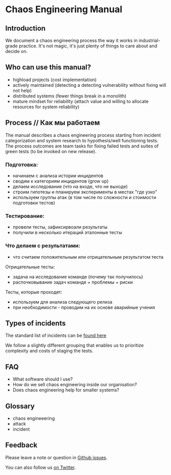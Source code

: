 # Chaos Engineering Manual

## Introduction

We document a chaos engineering process the way it works 
in industrial-grade practice. It's not magic, it's just 
plenty of things to care about and decide on.

## Who can use this manual?

- highload projects (cost implementation)
- actively maintained (detecting a detecting vulnerability without fixing will not help)
- distributed systems (fewer things break in a monolith)
- mature mindset for reliability (attach value and willing to allocate resources for system reliability)

## Process // Как мы работаем

The manual describes a chaos engineering process starting 
from incident categorization and system research to 
hypothesis/well functioning tests. The process outcomes are team tasks 
for fixing failed tests and suites of green tests (to be invoked on new release).

### Подготовка:

- начинаем с анализа истории инцидентов
- сводим к категориям инцидентов (grow up)
- делаем исследование (что на входе, что не выходе)
- строим гипотезы и планируем эксперименты в местах "где узко"
- используем группы атак (в том числе по сложности и стоимости подготовки тестов)

### Тестирование:

- провели тесты, зафиксирвоали результаты
- получили в несколько итераций эталонные тесты 

### Что делаем с результатами:

- что считаем положительным или отрицательным результатом теста

Отрицательные тесты:

- задача на исследование команде (почему так получилось)
- распочковывание задач команде + проблемы + риски

Тесты, которые проходят:

- используем для анализа следующего релиза
- при необходимости - проводим на их основе аварийные учения

## Types of incidents

The standard list of incidents can be [found here](https://www.gremlin.com/docs/infrastructure-layer/attacks/)

We follow a slightly different grouping that enables us to prioritize complexity and costs of staging the tests.


## FAQ

- What software should I use?
- How do we sell chaos engineering inside our organisation?
- Does chaos engineering help for smaller systems?

## Glossary

- chaos engineeering 
- attack
- incident

## Feedback 

Please leave a note or question in [Github issues](https://github.com/epogrebnyak/chaos-manual/issues).

You can also follow us [on Twitter](https://twitter.com/v10n10).

